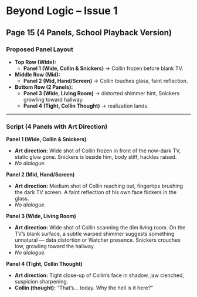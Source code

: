 # Beyond Logic – Issue 1  
## Page 15 (4 Panels, School Playback Version)

### Proposed Panel Layout  
- **Top Row (Wide):**  
  - **Panel 1 (Wide, Collin & Snickers)** → Collin frozen before blank TV.  
- **Middle Row (Mid):**  
  - **Panel 2 (Mid, Hand/Screen)** → Collin touches glass, faint reflection.  
- **Bottom Row (2 Panels):**  
  - **Panel 3 (Wide, Living Room)** → distorted shimmer hint, Snickers growling toward hallway.  
  - **Panel 4 (Tight, Collin Thought)** → realization lands.  

---

### Script (4 Panels with Art Direction)

**Panel 1 (Wide, Collin & Snickers)**  
- **Art direction:** Wide shot of Collin frozen in front of the now-dark TV, static glow gone. Snickers is beside him, body stiff, hackles raised.  
- *No dialogue.*  

**Panel 2 (Mid, Hand/Screen)**  
- **Art direction:** Medium shot of Collin reaching out, fingertips brushing the dark TV screen. A faint reflection of his own face flickers in the glass.  
- *No dialogue.*  

**Panel 3 (Wide, Living Room)**  
- **Art direction:** Wide shot of Collin scanning the dim living room. On the TV’s blank surface, a subtle warped shimmer suggests something unnatural — data distortion or Watcher presence. Snickers crouches low, growling toward the hallway.  
- *No dialogue.*  

**Panel 4 (Tight, Collin Thought)**  
- **Art direction:** Tight close-up of Collin’s face in shadow, jaw clenched, suspicion sharpening.  
- **Collin (thought):** “That’s… today. Why the hell is it here?”  
